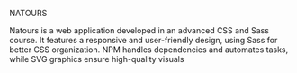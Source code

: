 NATOURS

Natours is a web application developed in an advanced CSS and Sass course. It features a responsive and user-friendly design, using Sass for better CSS organization. 
NPM handles dependencies and automates tasks, while SVG graphics ensure high-quality visuals
